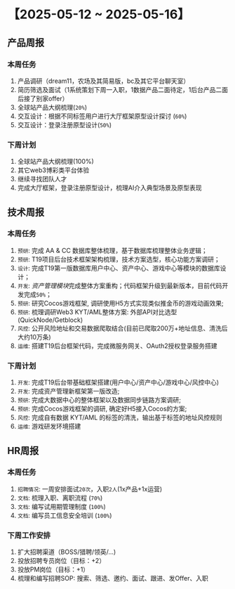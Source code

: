 # 【2025-05-12 ~ 2025-05-16】

## 产品周报
  ### 本周任务
  1. 产品调研（dream11，农场及其简易版，bc及其它平台聊天室）
  1. 简历筛选及面试（1系统策划下周一入职，1数据产品二面待定，1后台产品二面后接了别家offer）
  1. 全球站产品大纲梳理(`20%`)
  1. 交互设计：根据不同标签用户进行大厅框架原型设计探讨 (`60%`)
  1. 交互设计：登录注册原型设计(`50%`)

  ### 下周计划
  1. 全球站产品大纲梳理(100%)
  1. 其它web3博彩类平台体验
  1. 继续寻找团队人才
  1. 完成大厅框架，登录注册原型设计，梳理AI介入典型场景及原型表现

## 技术周报
  ### 本周任务
  1. `预研`: 完成 AA & CC 数据库整体梳理，基于数据库梳理整体业务逻辑；
  1. `预研`: T19项目后台技术框架架构梳理，技术方案选型，核心功能方案调研；
  1. `设计`: 完成T19第一版数据库用户中心、资产中心、游戏中心等模块的数据库设计；
  1. `开发`: *资产管理模块*完成整体方案重构；代码框架升级到最新版本，目前代码开发完成`50%`；
  1. `预研`: 研究Cocos游戏框架, 调研使用H5方式实现类似推金币的游戏动画效果;
  1. `预研`: 梳理调研Web3 KYT/AML整体方案: 外部API对比选型(QuickNode/Getblock) 
  1. `风控`: 公开风险地址和交易数据爬取结合(目前已爬取200万+地址信息、清洗后大约10万条)
  1. `运维`: 搭建T19后台框架代码，完成微服务网关、OAuth2授权登录服务搭建

  ### 下周计划
  1. `开发`: 完成T19后台带基础框架搭建(用户中心/资产中心/游戏中心/风控中心)
  1. `开发`: 完成资产管理新框架第一版改造;
  1. `预研`: 完成大数据中心的整体框架以及数据同步链路方案调研;
  1. `预研`: 完成Cocos游戏框架的调研, 确定好H5接入Cocos的方案; 
  1. `风控`: 完成自有数据 KYT/AML 的标签的清洗，输出基于标签的地址风控规则
  1. `运维`: 游戏研发环境搭建

## HR周报
  ### 本周任务
  1. `招聘情况`: 一周安排面试`20次`，入职`2人`(1x产品+1x运营)
  1. `文档`: 梳理入职、离职流程 (`70%`)
  1. `文档`: 编写试用期管理制度 (`100%`)
  1. `文档`: 编写员工信息安全培训 (`100%`)

  ### 下周工作安排
  1. 扩大招聘渠道（BOSS/猎聘/领英/...)
  1. 投放招聘专员岗位（目标：+2）
  1. 投放PM岗位（目标：+1）
  1. 梳理和编写招聘SOP: 搜索、筛选、邀约、面试、跟进、发Offer、入职
